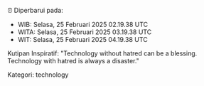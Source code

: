 ⏰ Diperbarui pada:
- WIB: Selasa, 25 Februari 2025 02.19.38 UTC
- WITA: Selasa, 25 Februari 2025 03.19.38 UTC
- WIT: Selasa, 25 Februari 2025 04.19.38 UTC

Kutipan Inspiratif:
"Technology without hatred can be a blessing. Technology with hatred is always a disaster."


Kategori: technology


